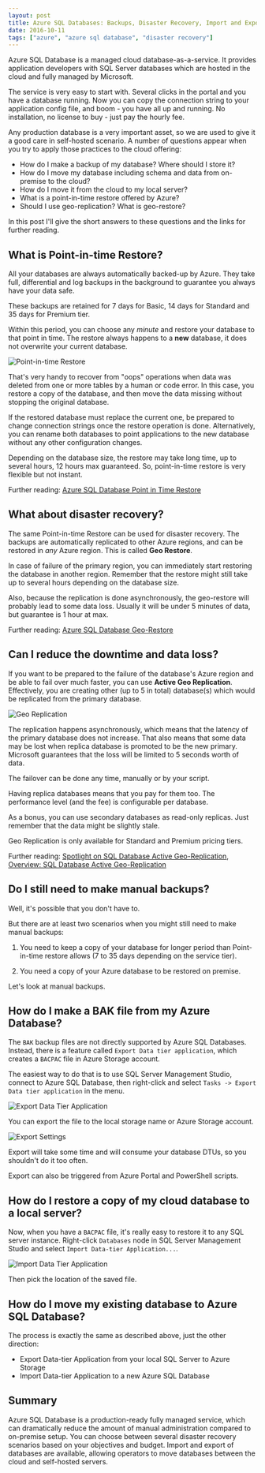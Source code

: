 ```yaml
---
layout: post
title: Azure SQL Databases: Backups, Disaster Recovery, Import and Export
date: 2016-10-11
tags: ["azure", "azure sql database", "disaster recovery"]
---
```


Azure SQL Database is a managed cloud database-as-a-service. It provides
application developers with SQL Server databases which are hosted in the
cloud and fully managed by Microsoft.

The service is very easy to start with. Several clicks in the portal and
you have a database running. Now you can copy the connection string to
your application config file, and boom - you have all up and running.
No installation, no license to buy - just pay the hourly fee.

Any production database is a very important asset, so we are used to 
give it a good care in self-hosted scenario. A number of questions appear
when you try to apply those practices to the cloud offering:

- How do I make a backup of my database? Where should I store it?
- How do I move my database including schema and data from on-premise 
to the cloud?
- How do I move it from the cloud to my local server?
- What is a point-in-time restore offered by Azure?
- Should I use geo-replication? What is geo-restore?

In this post I'll give the short answers to these questions and the links
for further reading. 

What is Point-in-time Restore?
------------------------------

All your databases are always automatically backed-up by Azure. They take
full, differential and log backups in the background to guarantee you always
have your data safe.

These backups are retained for 7 days for Basic, 14 days for Standard and 
35 days for Premium tier.

Within this period, you can choose any *minute* and restore your database
to that point in time. The restore always happens to a **new** database,
it does not overwrite your current database. 

![Point-in-time Restore](/PointInTimeRestore.png)

That's very handy to recover from "oops" operations when data was deleted 
from one or more tables by a human or code error. In this case, you restore 
a copy of the database, and then move the data missing without stopping
the original database.

If the restored database must replace the current one, be prepared to change
connection strings once the restore operation is done. Alternatively, you
can rename both databases to point applications to the new database without
any other configuration changes.

Depending on the database size, the restore may take long time, up to several
hours, 12 hours max guaranteed. So, point-in-time restore is very flexible 
but not instant.

Further reading: 
[Azure SQL Database Point in Time Restore](https://azure.microsoft.com/en-us/blog/azure-sql-database-point-in-time-restore/)

What about disaster recovery?
-----------------------------

The same Point-in-time Restore can be used for disaster recovery. The backups
are automatically replicated to other Azure regions, and can be restored
in *any* Azure region. This is called **Geo Restore**.

In case of failure of the primary region, you can immediately start restoring
the database in another region. Remember that the restore might still take
up to several hours depending on the database size.

Also, because the replication is done asynchronously, the geo-restore will 
probably lead to some data loss. Usually it will be under 5 minutes of data,
but guarantee is 1 hour at max.

Further reading: 
[Azure SQL Database Geo-Restore](https://azure.microsoft.com/en-us/blog/azure-sql-database-geo-restore/)

Can I reduce the downtime and data loss?
----------------------------------------

If you want to be prepared to the failure of the database's Azure region
and be able to fail over much faster, you can use **Active Geo Replication**. 
Effectively, you are creating other (up to 5 in total) database(s) which
would be replicated from the primary database.

![Geo Replication](/GeoReplication.png)

The replication happens asynchronously, which means that the latency
of the primary database does not increase. That also means that some data
may be lost when replica database is promoted to be the new primary.
Microsoft guarantees that the loss will be limited to 5 seconds worth of data.

The failover can be done any time, manually or by your script.

Having replica databases means that you pay for them too. The performance
level (and the fee) is configurable per database.

As a bonus, you can use secondary databases as read-only replicas. Just
remember that the data might be slightly stale.

Geo Replication is only available for Standard and Premium pricing tiers.

Further reading: 
[Spotlight on SQL Database Active Geo-Replication](https://azure.microsoft.com/ru-ru/blog/spotlight-on-sql-database-active-geo-replication/),
[Overview: SQL Database Active Geo-Replication](https://azure.microsoft.com/en-us/documentation/articles/sql-database-geo-replication-overview/)

Do I still need to make manual backups?
---------------------------------------

Well, it's possible that you don't have to.

But there are at least two scenarios when you might still need to make 
manual backups:

1. You need to keep a copy of your database for longer period than 
Point-in-time restore allows (7 to 35 days depending on the service tier).

2. You need a copy of your Azure database to be restored on premise.

Let's look at manual backups.

How do I make a BAK file from my Azure Database?
------------------------------------------------

The `BAK` backup files are not directly supported by Azure SQL Databases. 
Instead, there is a feature called `Export Data tier application`, which
creates a `BACPAC` file in Azure Storage account.

The easiest way to do that is to use SQL Server Management Studio, connect to
Azure SQL Database, then right-click and select `Tasks -> Export Data tier application`
in the menu. 

![Export Data Tier Application](/ExportDataTier.png)

You can export the file to the local storage name or Azure Storage account. 

![Export Settings](/ExportSettings.png)

Export will take some time and will consume your database DTUs, so you shouldn't
do it too often.

Export can also be triggered from Azure Portal and PowerShell scripts.

How do I restore a copy of my cloud database to a local server?
---------------------------------------------------------------

Now, when you have a `BACPAC` file, it's really easy to restore it to any
SQL server instance. Right-click `Databases` node in SQL Server Management
Studio and select `Import Data-tier Application...`. 

![Import Data Tier Application](/ImportDataTier.png)

Then pick the location of the saved file.

How do I move my existing database to Azure SQL Database?
---------------------------------------------------------

The process is exactly the same as described above, just the other direction:

- Export Data-tier Application from your local SQL Server to Azure Storage
- Import Data-tier Application to a new Azure SQL Database

Summary
-------

Azure SQL Database is a production-ready fully managed service, which can
dramatically reduce the amount of manual administration compared to on-premise
setup. You can choose between several disaster recovery scenarios based on
your objectives and budget. Import and export of databases are available,
allowing operators to move databases between the cloud and self-hosted servers.